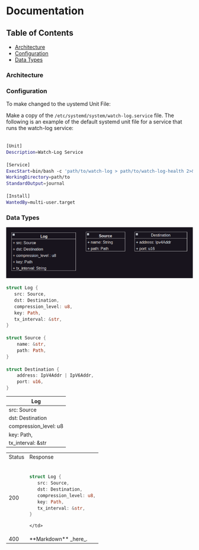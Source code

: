 

# Documentation

## Table of Contents
- [Architecture](#architecture)
- [Configuration](#configuration)
- [Data Types](#data-types)

### Architecture


### Configuration
To make changed to the uystemd Unit File:

Make a copy of the `/etc/systemd/system/watch-log.service` file. The following is an example of the default systemd unit file for a service that runs the watch-log service:

```bash

[Unit]
Description=Watch-Log Service

[Service]
ExecStart=bin/bash -c 'path/to/watch-log > path/to/watch-log-health 2>&1'
WorkingDirectory=path/to
StandardOutput=journal

[Install]
WantedBy=multi-user.target
```


### Data Types
![Data Types](./data-types.png)
```rust
struct Log {
   src: Source,
   dst: Destination,
   compression_level: u8,
   key: Path,
   tx_interval: &str,
}

struct Source {
    name: &str,
    path: Path,
}

struct Destination {
    address: IpV4Addr | IpV6Addr,
    port: u16,
}
```

| Log  | 
| ------------- |
| src: Source|
| dst: Destination |
| compression_level: u8 |
| key: Path, |
| tx_interval: &str |

<table>
  <tr>
    <td>Status</td>
    <td>Response</td>
  </tr>
  <tr>
    <td>200</td>
    <td>

```rust

struct Log {
   src: Source,
   dst: Destination,
   compression_level: u8,
   key: Path,
   tx_interval: &str,
}
```

    </td>
  </tr>
  <tr>
    <td>400</td>
    <td>
      **Markdown** _here_. <!-- Blank lines above and below! -->
    </td>
  </tr>
</table>

